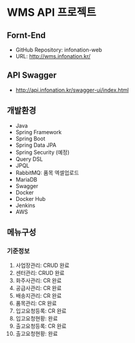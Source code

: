 # WMS API 프로젝트


## Fornt-End
- GitHub Repository: infonation-web
- URL: http://wms.infonation.kr/

## API Swagger
- http://api.infonation.kr/swagger-ui/index.html

## 개발환경
- Java
- Spring Framework
- Spring Boot
- Spring Data JPA
- Spring Security (예정)
- Query DSL
- JPQL
- RabbitMQ: 품목 엑셀업로드
- MariaDB
- Swagger
- Docker 
- Docker Hub 
- Jenkins 
- AWS 

## 메뉴구성
### 기준정보
 1) 사업장관리: CRUD 완료
 2) 센터관리: CRUD 완료
 3) 화주사관리: CR 완료
 4) 공급사관리: CR 완료
 5) 배송지관리: CR 완료
 4) 품목관리: CR 완료
 5) 입고요청등록: CR 완료
 6) 입고요청현황: 완료
 7) 출고요청등록: CR 완료
 8) 출고요청현황: 완료

